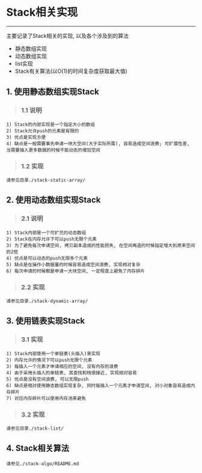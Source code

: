 # **Stack相关实现** #
***
主要记录了Stack相关的实现, 以及各个涉及到的算法

* 静态数组实现
* 动态数组实现
* list实现
* Stack有关算法(以O(1)的时间复杂度获取最大值)

## **1. 使用静态数组实现Stack** ##
> ### **1.1 说明** ###
    1) Stack的内部实现是一个指定大小的数组
    2) Stack允许push的元素是有限的
    3) 优点是实现方便
    4) 缺点是一般需要事先申请一块大空间(大于实际所需), 容易造成空间浪费; 可扩展性差, 当需要插入更多数据的时候不能动态的增加空间
> ### **1.2 实现** ###
    请参见目录./stack-static-array/

## **2. 使用动态数组实现Stack** ##
> ### **2.1 说明** ###
    1) Stack内部是一个可扩充的动态数组
    2) Stack在内存允许下可以push无限个元素
    3) 为了避免每次申请空间, 拷贝副本造成的性能损失, 在空间再造的时候指定增大到原来空间的2倍
    4) 优点是可以动态的push无限多个元素
    5) 缺点是在操作小数据量的时候容易造成空间浪费, 实现相对复杂
    6) 每次申请的时候都是申请一大块空间, 一定程度上避免了内存碎片
> ### **2.2 实现** ###
    请参见目录./stack-dynamic-array/

## **3. 使用链表实现Stack** ##
> ### **3.1 实现** ###
    1) Stack内部使用一个单链表(头插入)来实现
    2) 内存允许的情况下可以push无限个元素
    3) 每插入一个元素才申请相应的空间, 没有内存的浪费
    4) 由于采用头插入的单链表, 其查找和栈很接近, 实现相对容易
    5) 优点是没有空间浪费, 可以无限push
    6) 缺点是相对使用静态数组实现复杂, 同时每插入一个元素才申请空间, 对小对象容易造成内存碎片
    7) 对应内存碎片可以使用内存池来避免
> ### **3.2 实现** ###
    请参见目录./stack-list/

## **4. Stack相关算法** ##
    请参见./stack-algo/README.md
